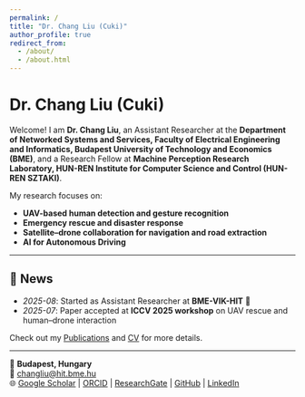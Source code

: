 ```yaml
---
permalink: /
title: "Dr. Chang Liu (Cuki)"
author_profile: true
redirect_from: 
  - /about/
  - /about.html
---
```


# Dr. Chang Liu (Cuki)

Welcome! I am **Dr. Chang Liu**, an Assistant Researcher at the **Department of Networked Systems and Services, Faculty of Electrical Engineering and Informatics, Budapest University of Technology and Economics (BME)**, and a Research Fellow at **Machine Perception Research Laboratory, HUN-REN Institute for Computer Science and Control (HUN-REN SZTAKI)**.

My research focuses on:  
- **UAV-based human detection and gesture recognition**  
- **Emergency rescue and disaster response**  
- **Satellite–drone collaboration for navigation and road extraction**  
- **AI for Autonomous Driving**

---

## 🔹 News
- *2025-08*: Started as Assistant Researcher at **BME-VIK-HIT** 🎉  
- *2025-07*: Paper accepted at **ICCV 2025 workshop** on UAV rescue and human–drone interaction  

Check out my [Publications](/publications/) and [CV](/files/CV.pdf) for more details.

---

📍 **Budapest, Hungary**  
📧 [changliu@hit.bme.hu](mailto:changliu@hit.bme.hu)  
🌐 [Google Scholar]((https://scholar.google.com.hk/citations?user=-azXsEwAAAAJ&hl=en)) | [ORCID]((https://orcid.org/0000-0001-6610-5348)) | [ResearchGate]((https://www.researchgate.net/profile/Chang-Liu-367)) | [GitHub](https://github.com/ChangLiu-bp) | [LinkedIn](https://www.linkedin.com/in/dr-chang-liu-9305a7180/)
